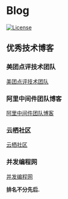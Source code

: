 # Blog
[![License](https://img.shields.io/badge/license-Apache%202-green.svg)](https://www.apache.org/licenses/LICENSE-2.0) 

## 优秀技术博客

### 美团点评技术团队
[美团点评技术团队](https://tech.meituan.com/)

### 阿里中间件团队博客
[阿里中间件团队博客](http://jm.taobao.org/)

### 云栖社区
[云栖社区](https://yq.aliyun.com/)

### 并发编程网
[并发编程网](http://ifeve.com/)

**排名不分先后.**





